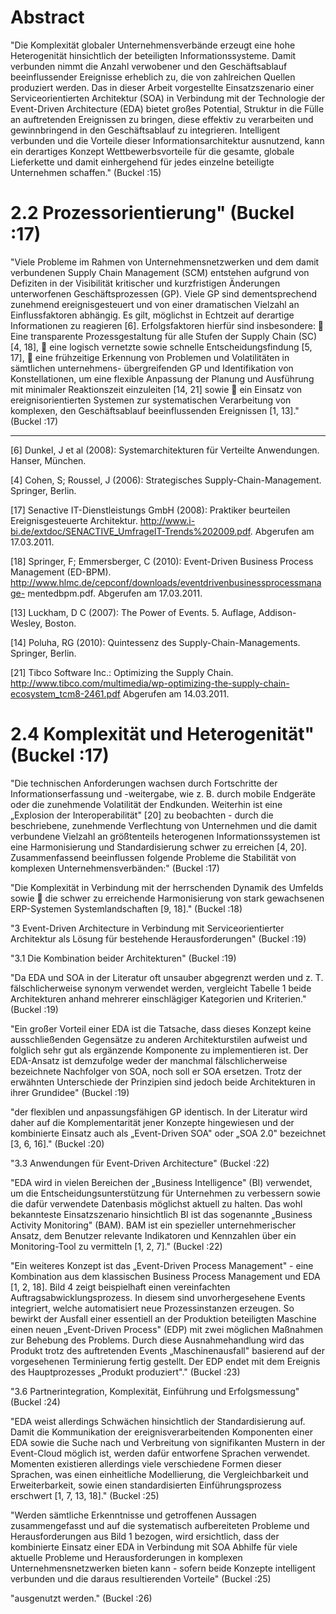 # Abstract
"Die Komplexität globaler Unternehmensverbände erzeugt eine hohe Heterogenität hinsichtlich der beteiligten Informationssysteme. Damit verbunden nimmt die Anzahl verwobener und den Geschäftsablauf beeinflussender Ereignisse erheblich zu, die von zahlreichen Quellen produziert werden. Das in dieser Arbeit vorgestellte Einsatzszenario einer Serviceorientierten Architektur (SOA) in Verbindung mit der Technologie der Event-Driven Architecture (EDA) bietet großes Potential, Struktur in die Fülle an auftretenden Ereignissen zu bringen, diese effektiv zu verarbeiten und gewinnbringend in den Geschäftsablauf zu integrieren. Intelligent verbunden und die Vorteile dieser Informationsarchitektur ausnutzend, kann ein derartiges Konzept Wettbewerbsvorteile für die gesamte, globale Lieferkette und damit einhergehend für jedes einzelne beteiligte Unternehmen schaffen." (Buckel :15)

# 2.2 Prozessorientierung" (Buckel :17)

"Viele Probleme im Rahmen von Unternehmensnetzwerken und dem damit verbundenen Supply Chain Management (SCM) entstehen aufgrund von Defiziten in der Visibilität kritischer und kurzfristigen Änderungen unterworfenen Geschäftsprozessen (GP). Viele GP sind dementsprechend zunehmend ereignisgesteuert und von einer dramatischen Vielzahl an Einflussfaktoren abhängig. Es gilt, möglichst in Echtzeit auf derartige Informationen zu reagieren [6]. Erfolgsfaktoren hierfür sind insbesondere: 
 Eine transparente Prozessgestaltung für alle Stufen der Supply Chain (SC) [4, 18], 
 eine logisch vernetzte sowie schnelle Entscheidungsfindung [5, 17], 
 eine frühzeitige Erkennung von Problemen und Volatilitäten in sämtlichen unternehmens- übergreifenden GP und Identifikation von Konstellationen, um eine flexible Anpassung der Planung und Ausführung mit minimaler Reaktionszeit einzuleiten [14, 21] sowie 
 ein Einsatz von ereignisorientierten Systemen zur systematischen Verarbeitung von komplexen, den Geschäftsablauf beeinflussenden Ereignissen [1, 13]." (Buckel :17)

---
[6] Dunkel, J et al (2008): Systemarchitekturen für Verteilte Anwendungen. Hanser, 
München. 

[4] Cohen, S; Roussel, J (2006): Strategisches Supply-Chain-Management. Springer, 
Berlin.

[17] Senactive IT-Dienstleistungs GmbH (2008): Praktiker beurteilen Ereignisgesteuerte 
Architektur. http://www.i-bi.de/extdoc/SENACTIVE_UmfrageIT-Trends%202009.pdf. 
Abgerufen am 17.03.2011. 

[18] Springer, F; Emmersberger, C (2010): Event-Driven Business Process Management 
(ED-BPM). http://www.hlmc.de/cepconf/downloads/eventdrivenbusinessprocessmanage-
mentedbpm.pdf. Abgerufen am 17.03.2011.

[13] Luckham, D C (2007): The Power of Events. 5. Auflage, Addison-Wesley, Boston.

[14] Poluha, RG (2010): Quintessenz des Supply-Chain-Managements. Springer, Berlin. 

[21] Tibco Software Inc.: Optimizing the Supply Chain. http://www.tibco.com/multimedia/wp-optimizing-the-supply-chain-ecosystem_tcm8-2461.pdf  Abgerufen am 14.03.2011. 

# 2.4 Komplexität und Heterogenität" (Buckel :17)
"Die technischen Anforderungen wachsen durch Fortschritte der Informationserfassung und -weitergabe, wie z. B. durch mobile Endgeräte oder die zunehmende Volatilität der Endkunden. Weiterhin ist eine „Explosion der Interoperabilität" [20] zu beobachten - durch die beschriebene, zunehmende Verflechtung von Unternehmen und die damit verbundene Vielzahl an größtenteils heterogenen Informationssystemen ist eine Harmonisierung und Standardisierung schwer zu erreichen [4, 20]. Zusammenfassend beeinflussen folgende Probleme die Stabilität von komplexen Unternehmensverbänden:" (Buckel :17)

"Die Komplexität in Verbindung mit der herrschenden Dynamik des Umfelds sowie  die schwer zu erreichende Harmonisierung von stark gewachsenen ERP-Systemen Systemlandschaften [9, 18]." (Buckel :18)

"3 Event-Driven Architecture in Verbindung mit Serviceorientierter Architektur als Lösung für bestehende Herausforderungen" (Buckel :19)

"3.1 Die Kombination beider Architekturen" (Buckel :19)

"Da EDA und SOA in der Literatur oft unsauber abgegrenzt werden und z. T. fälschlicherweise synonym verwendet werden, vergleicht Tabelle 1 beide Architekturen anhand mehrerer einschlägiger Kategorien und Kriterien." (Buckel :19)

"Ein großer Vorteil einer EDA ist die Tatsache, dass dieses Konzept keine ausschließenden Gegensätze zu anderen Architekturstilen aufweist und folglich sehr gut als ergänzende Komponente zu implementieren ist. Der EDA-Ansatz ist demzufolge weder der manchmal fälschlicherweise bezeichnete Nachfolger von SOA, noch soll er SOA ersetzen. Trotz der erwähnten Unterschiede der Prinzipien sind jedoch beide Architekturen in ihrer Grundidee" (Buckel :19)

"der flexiblen und anpassungsfähigen GP identisch. In der Literatur wird daher auf die Komplementarität jener Konzepte hingewiesen und der kombinierte Einsatz auch als „Event-Driven SOA" oder „SOA 2.0" bezeichnet [3, 6, 16]." (Buckel :20)

"3.3 Anwendungen für Event-Driven Architecture" (Buckel :22)

"EDA wird in vielen Bereichen der „Business Intelligence" (BI) verwendet, um die Entscheidungsunterstützung für Unternehmen zu verbessern sowie die dafür verwendete Datenbasis möglichst aktuell zu halten. Das wohl bekannteste Einsatzszenario hinsichtlich BI ist das sogenannte „Business Activity Monitoring" (BAM). BAM ist ein spezieller unternehmerischer Ansatz, dem Benutzer relevante Indikatoren und Kennzahlen über ein Monitoring-Tool zu vermitteln [1, 2, 7]." (Buckel :22)

"Ein weiteres Konzept ist das „Event-Driven Process Management" - eine Kombination aus dem klassischen Business Process Management und EDA [1, 2, 18]. Bild 4 zeigt beispielhaft einen vereinfachten Auftragsabwicklungsprozess. In diesem sind unvorhergesehene Events integriert, welche automatisiert neue Prozessinstanzen erzeugen. So bewirkt der Ausfall einer essentiell an der Produktion beteiligten Maschine einen neuen „Event-Driven Process" (EDP) mit zwei möglichen Maßnahmen zur Behebung des Problems. Durch diese Ausnahmehandlung wird das Produkt trotz des auftretenden Events „Maschinenausfall" basierend auf der vorgesehenen Terminierung fertig gestellt. Der EDP endet mit dem Ereignis des Hauptprozesses „Produkt produziert"." (Buckel :23)

"3.6 Partnerintegration, Komplexität, Einführung und Erfolgsmessung" (Buckel :24)

"EDA weist allerdings Schwächen hinsichtlich der Standardisierung auf. Damit die Kommunikation der ereignisverarbeitenden Komponenten einer EDA sowie die Suche nach und Verbreitung von signifikanten Mustern in der Event-Cloud möglich ist, werden dafür entworfene Sprachen verwendet. Momenten existieren allerdings viele verschiedene Formen dieser Sprachen, was einen einheitliche Modellierung, die Vergleichbarkeit und Erweiterbarkeit, sowie einen standardisierten Einführungsprozess erschwert [1, 7, 13, 18]." (Buckel :25)

"Werden sämtliche Erkenntnisse und getroffenen Aussagen zusammengefasst und auf die systematisch aufbereiteten Probleme und Herausforderungen aus Bild 1 bezogen, wird ersichtlich, dass der kombinierte Einsatz einer EDA in Verbindung mit SOA Abhilfe für viele aktuelle Probleme und Herausforderungen in komplexen Unternehmensnetzwerken bieten kann - sofern beide Konzepte intelligent verbunden und die daraus resultierenden Vorteile" (Buckel :25)

"ausgenutzt werden." (Buckel :26)